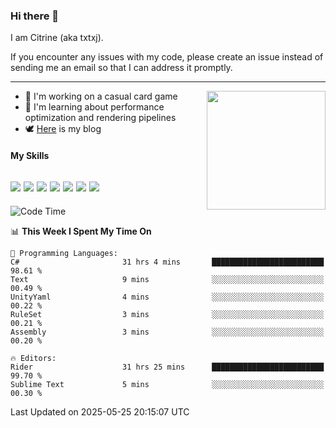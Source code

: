 ### Hi there 👋

I am Citrine (aka txtxj).

If you encounter any issues with my code, please create an issue instead of sending me an email so that I can address it promptly.

---

<img align="right" height="190" src="http://github-profile-summary-cards.vercel.app/api/cards/stats?username=txtxj&theme=vue">

- 🌱 I'm working on a casual card game
- 📖 I'm learning about performance optimization and rendering pipelines
- 🕊️ [Here](https://txtxj.top) is my blog

#### My Skills

![](https://img.shields.io/badge/Unity-000000?logo=unity&logoColor=fff)
![](https://img.shields.io/badge/C%23-239120?logo=csharp&logoColor=fff)
![](https://img.shields.io/badge/Python-3e74a2?logo=python&logoColor=fff)
![](https://img.shields.io/badge/C++-65318e?logo=cplusplus&logoColor=fff)
![](https://img.shields.io/badge/Vue-4FC08D?logo=vuedotjs&logoColor=fff)
![](https://img.shields.io/badge/Blender-f5792a?logo=blender&logoColor=fff)
![](https://img.shields.io/badge/MS%20SQL-cc2927?logo=microsoftsqlserver&logoColor=fff)
---

<!--START_SECTION:waka-->
![Code Time](http://img.shields.io/badge/Code%20Time-2%2C912%20hrs%2048%20mins-blue)

📊 **This Week I Spent My Time On** 

```text
💬 Programming Languages: 
C#                       31 hrs 4 mins       █████████████████████████   98.61 % 
Text                     9 mins              ░░░░░░░░░░░░░░░░░░░░░░░░░   00.49 % 
UnityYaml                4 mins              ░░░░░░░░░░░░░░░░░░░░░░░░░   00.22 % 
RuleSet                  3 mins              ░░░░░░░░░░░░░░░░░░░░░░░░░   00.21 % 
Assembly                 3 mins              ░░░░░░░░░░░░░░░░░░░░░░░░░   00.20 % 

🔥 Editors: 
Rider                    31 hrs 25 mins      █████████████████████████   99.70 % 
Sublime Text             5 mins              ░░░░░░░░░░░░░░░░░░░░░░░░░   00.30 % 
```


 Last Updated on 2025-05-25 20:15:07 UTC
<!--END_SECTION:waka-->
